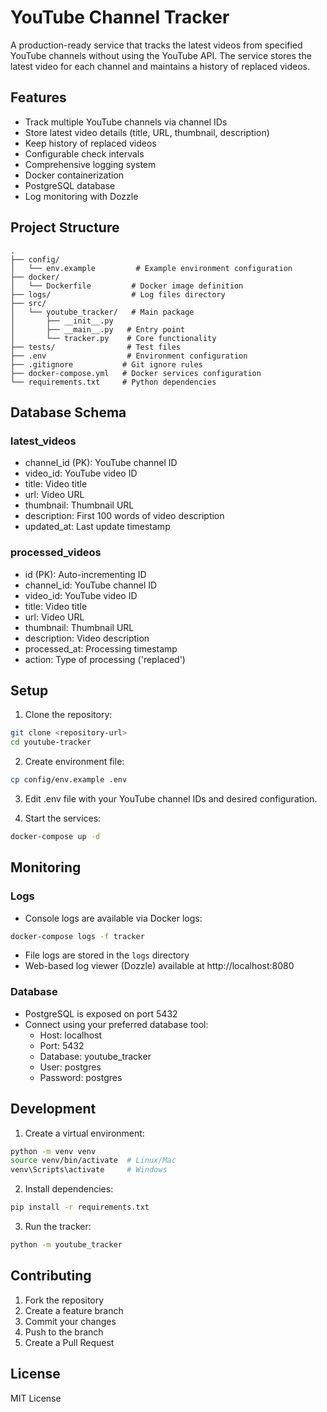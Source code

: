 # YouTube Channel Tracker

A production-ready service that tracks the latest videos from specified YouTube channels without using the YouTube API. The service stores the latest video for each channel and maintains a history of replaced videos.

## Features

- Track multiple YouTube channels via channel IDs
- Store latest video details (title, URL, thumbnail, description)
- Keep history of replaced videos
- Configurable check intervals
- Comprehensive logging system
- Docker containerization
- PostgreSQL database
- Log monitoring with Dozzle

## Project Structure

```
.
├── config/
│   └── env.example         # Example environment configuration
├── docker/
│   └── Dockerfile         # Docker image definition
├── logs/                  # Log files directory
├── src/
│   └── youtube_tracker/   # Main package
│       ├── __init__.py
│       ├── __main__.py   # Entry point
│       └── tracker.py    # Core functionality
├── tests/                # Test files
├── .env                  # Environment configuration
├── .gitignore           # Git ignore rules
├── docker-compose.yml   # Docker services configuration
└── requirements.txt     # Python dependencies
```

## Database Schema

### latest_videos
- channel_id (PK): YouTube channel ID
- video_id: YouTube video ID
- title: Video title
- url: Video URL
- thumbnail: Thumbnail URL
- description: First 100 words of video description
- updated_at: Last update timestamp

### processed_videos
- id (PK): Auto-incrementing ID
- channel_id: YouTube channel ID
- video_id: YouTube video ID
- title: Video title
- url: Video URL
- thumbnail: Thumbnail URL
- description: Video description
- processed_at: Processing timestamp
- action: Type of processing ('replaced')

## Setup

1. Clone the repository:
```bash
git clone <repository-url>
cd youtube-tracker
```

2. Create environment file:
```bash
cp config/env.example .env
```

3. Edit .env file with your YouTube channel IDs and desired configuration.

4. Start the services:
```bash
docker-compose up -d
```

## Monitoring

### Logs
- Console logs are available via Docker logs:
```bash
docker-compose logs -f tracker
```

- File logs are stored in the `logs` directory
- Web-based log viewer (Dozzle) available at http://localhost:8080

### Database
- PostgreSQL is exposed on port 5432
- Connect using your preferred database tool:
  - Host: localhost
  - Port: 5432
  - Database: youtube_tracker
  - User: postgres
  - Password: postgres

## Development

1. Create a virtual environment:
```bash
python -m venv venv
source venv/bin/activate  # Linux/Mac
venv\Scripts\activate     # Windows
```

2. Install dependencies:
```bash
pip install -r requirements.txt
```

3. Run the tracker:
```bash
python -m youtube_tracker
```

## Contributing

1. Fork the repository
2. Create a feature branch
3. Commit your changes
4. Push to the branch
5. Create a Pull Request

## License

MIT License

